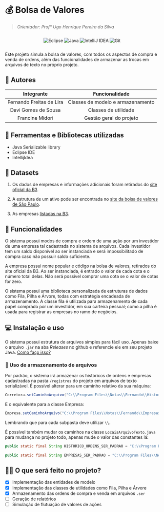 # 💰 Bolsa de Valores
> _Orientador: Prof° Ugo Henrique Pereira da Silva_

<div style="display: flex; justify-content: center; align-items: center;">

![Eclipse](https://img.shields.io/badge/Eclipse-FE7A16.svg?style=for-the-badge&logo=Eclipse&logoColor=white)
![Java](https://img.shields.io/badge/java-%23ED8B00.svg?style=for-the-badge&logo=openjdk&logoColor=white)
![IntelliJ IDEA](https://img.shields.io/badge/IntelliJIDEA-000000.svg?style=for-the-badge&logo=intellij-idea&logoColor=white)
![Git](https://img.shields.io/badge/git-%23F05033.svg?style=for-the-badge&logo=git&logoColor=white)

</div>

Este projeto simula a bolsa de valores, com todos os aspectos de compra e venda de ordens, além das funcionalidades de armazenar as trocas em arquivos de texto no próprio projeto.

## 🧍 Autores

| Integrante               |          Funcionalidade           |
|:------------------------:|:---------------------------------:|
| Fernando Freitas de Lira | Classes de modelo e armazenamento |
| Davi Gomes de Sousa      |       Classes de utilidade        |
| Francine Midori          |      Gestão geral do projeto      |

## 📖 Ferramentas e Bibliotecas utilizadas

* Java Serializable library
* Eclipse IDE
* IntellijIdea

## 🚀 Datasets

1. Os dados de empresas e informações adicionais foram retirados do [site oficial da B3](https://www.b3.com.br/pt_br/market-data-e-indices/servicos-de-dados/market-data/consultas/boletim-diario/dados-publicos-de-produtos-listados-e-de-balcao/).

1. A estrutura de um ativo pode ser encontrada no [site da bolsa de valores de São Paulo](https://www.b3.com.br/pt_br/produtos-e-servicos/negociacao/renda-variavel/acoes.htm).

1. As empresas [listadas na B3](https://www.b3.com.br/pt_br/produtos-e-servicos/negociacao/renda-variavel/empresas-listadas.htm).

## 🧰 Funcionalidades

O sistema possui modos de compra e ordem de uma ação por um investidor de uma empresa tal cadastrada no sistema de arquivos. Cada investidor tem um saldo disponível ao ser instanciada e será impossibilitado de compra caso não possuir saldo suficiente.

A empresa possui nome popular e código na bolsa de valores, retirados do site oficial da B3. Ao ser instanciada, é entrado o valor de cada cota e o número total delas. Não será possível comprar uma cota se o valor de cotas for zero.

O sistema possui uma biblioteca personalizada de estruturas de dados como Fila, Pilha e Árvore, todas com estratégia encadeada de armazenamento. A classe fila é utilizada para armazenamento de cada papel comprado por um investidor, em sua carteira pessoal; como a pilha é usada para registrar as empresas no ramo de negócios.

## 💻 Instalação e uso

O sistema possui estrutura de arquivos simples para fácil uso. Apenas baixe o arquivo ```.jar``` na aba _Releases_ no github e referencie ele em seu projeto Java. [Como faço isso?](https://www.alura.com.br/apostila-java-orientacao-objetos/ferramentas-jar-e-javadoc#:~:text=O%20próprio%20Eclipse%20já%20nos,importado%20e%20clicar%20em%20Open.)

### 📁 Uso de armazenamento de arquivos

Por padrão, o sistema irá armazenar os históricos de ordens e empresas cadastradas na pasta `/registros` do projeto em arquivos de texto serializável. É possível alterar para um caminho relativo da sua máquina:

```Java
Corretora.setCaminhoArquivo("C:\\Program Files\\Notas\\Fernando\\HistoricoOrdens.ser");
```

E o equivalente para a classe Empresa:

```Java    	
Empresa.setCaminhoArquivo("C:\\Program Files\\Notas\\Fernando\\Empresas.ser");
```

Lembrando que para cada subpasta deve utilizar ```\\```.

É possível também mudar os caminhos na classe ```LocaisArquivoTexto.java``` para mudança no projeto todo, apenas mude o valor das constantes lá:

```Java
public static final String HISTORICO_ORDENS_SER_PADRAO = "C:\\Program Files\\Notas\\Davi\\Empresas.ser";
	
public static final String EMPRESAS_SER_PADRAO = "C:\\Program Files\\Notas\\Davi\\Empresas.ser";
```

## 🏃‍♀️ O que será feito no projeto?

- [X] Implementação das entidades de modelo
- [X] Implementação das classes de utilidades como Fila, Pilha e Árvore
- [X] Armazenamento das ordens de compra e venda em arquivos ```.ser```
- [ ] Geração de relatórios
- [ ] Simulação de flutuação de valores de ações